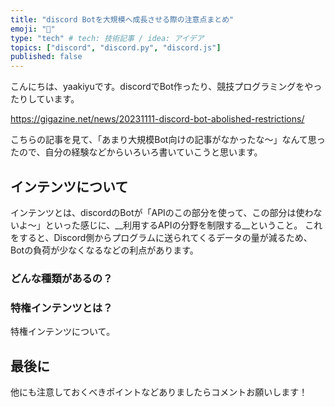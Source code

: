 ```yaml
---
title: "discord Botを大規模へ成長させる際の注意点まとめ"
emoji: "📝"
type: "tech" # tech: 技術記事 / idea: アイデア
topics: ["discord", "discord.py", "discord.js"]
published: false
---
```

こんにちは、yaakiyuです。discordでBot作ったり、競技プログラミングをやったりしています。

https://gigazine.net/news/20231111-discord-bot-abolished-restrictions/

こちらの記事を見て、「あまり大規模Bot向けの記事がなかったな〜」なんて思ったので、自分の経験などからいろいろ書いていこうと思います。

## インテンツについて
インテンツとは、discordのBotが「APIのこの部分を使って、この部分は使わないよ〜」といった感じに、__利用するAPIの分野を制限する__ということ。
これをすると、Discord側からプログラムに送られてくるデータの量が減るため、Botの負荷が少なくなるなどの利点があります。

### どんな種類があるの？

### 特権インテンツとは？
特権インテンツについて。

## 最後に
他にも注意しておくべきポイントなどありましたらコメントお願いします！
